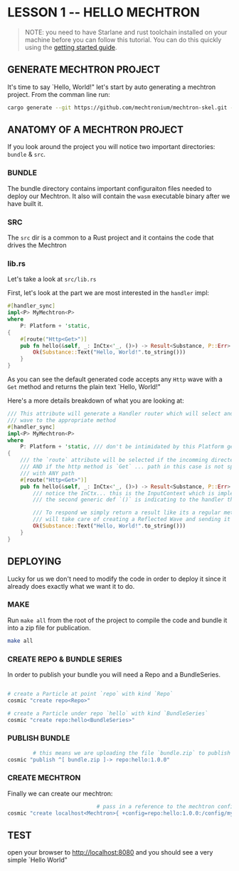 # LESSON 1 -- HELLO MECHTRON

>NOTE: you need to have Starlane and rust toolchain installed on your machine before you can follow this tutorial.  You can do this quickly using the [getting started guide](/docs/getting-started.html).


## GENERATE MECHTRON PROJECT
It's time to say `Hello, World!"  let's start by auto generating a mechtron project. From the comman line run:

```bash
cargo generate --git https://github.com/mechtronium/mechtron-skel.git --name hello
```

## ANATOMY OF A MECHTRON PROJECT
If you look around the project you will notice two important directories: `bundle` & `src`.

### BUNDLE
The bundle directory contains important configuraiton files needed to deploy our Mechtron.  It also
will contain the `wasm` executable binary after we have built it.

### SRC
The `src` dir is a common to a Rust project and it contains the code that drives the Mechtron

### lib.rs
Let's take a look at `src/lib.rs`

First, let's look at the part we are most interested in the `handler` impl:

```rust
#[handler_sync]
impl<P> MyMechtron<P>
where
    P: Platform + 'static,
{
    #[route("Http<Get>")]
    pub fn hello(&self, _: InCtx<'_, ()>) -> Result<Substance, P::Err> {
        Ok(Substance::Text("Hello, World!".to_string()))
    }
}
```

As you can see the default generated code accepts any `Http` wave with a `Get` method and returns the plain text `Hello, World!"

Here's a more details breakdown of what you are looking at:

```rust
/// This attribute will generate a Handler router which will select and forward a matching
/// wave to the appropriate method
#[handler_sync]
impl<P> MyMechtron<P>
where
    P: Platform + 'static, /// don't be intimidated by this Platform generic... we will dive deeper into that later
{
    /// the `route` attribute will be selected if the incomming directed wave is of kind `Http`
    /// AND if the http method is `Get` ... path in this case is not specified so it will match
    /// with ANY path
    #[route("Http<Get>")]  
    pub fn hello(&self, _: InCtx<'_, ()>) -> Result<Substance, P::Err> {
        /// notice the InCtx... this is the InputContext which is implemented using generics InCtx<'_,()>
        /// the second generic def `()` is indicating to the handler that it excepts an empty body

        /// To respond we simply return a result like its a regular method call... The DirectedHandlerShell
        /// will take care of creating a Reflected Wave and sending it back to the Direct origin.
        Ok(Substance::Text("Hello, World!".to_string()))
    }
}
```

## DEPLOYING
Lucky for us we don't need to modify the code in order to deploy it since it already does exactly what we want it to do.

### MAKE
Run `make all` from the root of the project to compile the code and bundle it into a zip file for publication.

```bash
make all
```

### CREATE REPO & BUNDLE SERIES
In order to publish your bundle you will need a Repo and a BundleSeries.

```bash

# create a Particle at point `repo` with kind `Repo`
cosmic "create repo<Repo>"

# create a Particle under repo `hello` with kind `BundleSeries`
cosmic "create repo:hello<BundleSeries>"
```

### PUBLISH BUNDLE

```bash
        # this means we are uploading the file `bundle.zip` to publish to point `rep:hello:1.0.0`
cosmic "publish ^[ bundle.zip ]-> repo:hello:1.0.0"
```

### CREATE MECHTRON
Finally we can create our mechtron:

```bash
                            # pass in a reference to the mechtron config
cosmic "create localhost<Mechtron>{ +config=repo:hello:1.0.0:/config/my-mechtron.mechtron }"
```

## TEST
open your browser to [http://localhost:8080](http://localhost:8080) and you should see a very simple `Hello World"


